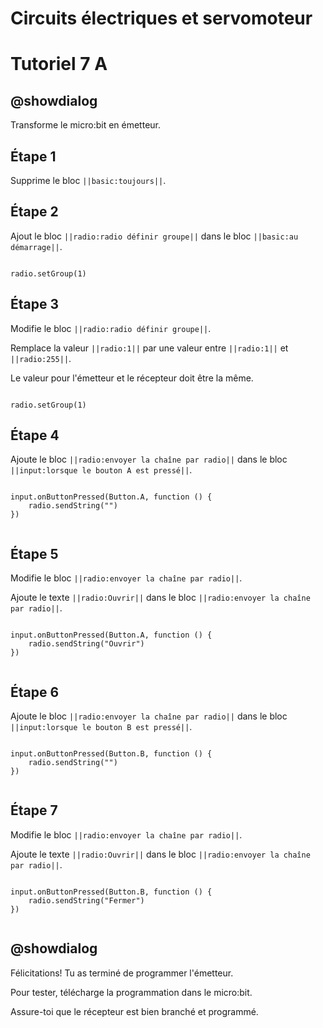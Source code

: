 # Circuits électriques et servomoteur

# Tutoriel 7 A

## @showdialog

Transforme le micro:bit en émetteur. 


## Étape 1

Supprime le bloc ``||basic:toujours||``.

## Étape 2

Ajout le bloc ``||radio:radio définir groupe||`` dans le bloc ``||basic:au démarrage||``.

```blocks

radio.setGroup(1)

```

## Étape 3

Modifie le bloc ``||radio:radio définir groupe||``.

Remplace la valeur ``||radio:1||`` par une valeur entre  ``||radio:1||`` et  ``||radio:255||``.

Le valeur pour l'émetteur et le récepteur doit être la même.

```blocks

radio.setGroup(1)

```

## Étape 4

Ajoute le bloc ``||radio:envoyer la chaîne par radio||`` dans le bloc ``||input:lorsque le bouton A est pressé||``.

```blocks

input.onButtonPressed(Button.A, function () {
    radio.sendString("")
})


```

## Étape 5

Modifie le bloc ``||radio:envoyer la chaîne par radio||``.

Ajoute le texte ``||radio:Ouvrir||`` dans le bloc ``||radio:envoyer la chaîne par radio||``.

```blocks

input.onButtonPressed(Button.A, function () {
    radio.sendString("Ouvrir")
})


```


## Étape 6

Ajoute le bloc ``||radio:envoyer la chaîne par radio||`` dans le bloc ``||input:lorsque le bouton B est pressé||``.

```blocks

input.onButtonPressed(Button.B, function () {
    radio.sendString("")
})


```

## Étape 7

Modifie le bloc ``||radio:envoyer la chaîne par radio||``.

Ajoute le texte ``||radio:Ouvrir||`` dans le bloc ``||radio:envoyer la chaîne par radio||``.

```blocks

input.onButtonPressed(Button.B, function () {
    radio.sendString("Fermer")
})


```

## @showdialog 

Félicitations! Tu as terminé de programmer l'émetteur.

Pour tester, télécharge la programmation dans le micro:bit.

Assure-toi que le récepteur est bien branché et programmé.